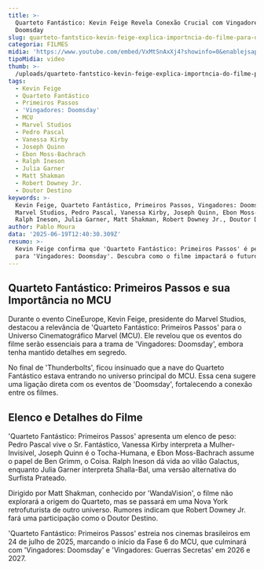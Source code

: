```yaml
---
title: >-
  Quarteto Fantástico: Kevin Feige Revela Conexão Crucial com Vingadores:
  Doomsday
slug: quarteto-fantstico-kevin-feige-explica-importncia-do-filme-para-doomsday
categoria: FILMES
midia: 'https://www.youtube.com/embed/VxMtSnAxXj4?showinfo=0&enablejsapi=1'
tipoMidia: video
thumb: >-
  /uploads/quarteto-fantstico-kevin-feige-explica-importncia-do-filme-para-doomsday-thumb.png
tags:
  - Kevin Feige
  - Quarteto Fantástico
  - Primeiros Passos
  - 'Vingadores: Doomsday'
  - MCU
  - Marvel Studios
  - Pedro Pascal
  - Vanessa Kirby
  - Joseph Quinn
  - Ebon Moss-Bachrach
  - Ralph Ineson
  - Julia Garner
  - Matt Shakman
  - Robert Downey Jr.
  - Doutor Destino
keywords: >-
  Kevin Feige, Quarteto Fantástico, Primeiros Passos, Vingadores: Doomsday, MCU,
  Marvel Studios, Pedro Pascal, Vanessa Kirby, Joseph Quinn, Ebon Moss-Bachrach,
  Ralph Ineson, Julia Garner, Matt Shakman, Robert Downey Jr., Doutor Destino
author: Pablo Moura
data: '2025-06-19T12:40:30.309Z'
resumo: >-
  Kevin Feige confirma que 'Quarteto Fantástico: Primeiros Passos' é peça-chave
  para 'Vingadores: Doomsday'. Descubra como o filme impactará o futuro do MCU.
---
```


## Quarteto Fantástico: Primeiros Passos e sua Importância no MCU

Durante o evento CineEurope, Kevin Feige, presidente do Marvel Studios, destacou a relevância de 'Quarteto Fantástico: Primeiros Passos' para o Universo Cinematográfico Marvel (MCU). Ele revelou que os eventos do filme serão essenciais para a trama de 'Vingadores: Doomsday', embora tenha mantido detalhes em segredo.

No final de 'Thunderbolts', ficou insinuado que a nave do Quarteto Fantástico estava entrando no universo principal do MCU. Essa cena sugere uma ligação direta com os eventos de 'Doomsday', fortalecendo a conexão entre os filmes.

## Elenco e Detalhes do Filme

'Quarteto Fantástico: Primeiros Passos' apresenta um elenco de peso: Pedro Pascal vive o Sr. Fantástico, Vanessa Kirby interpreta a Mulher-Invisível, Joseph Quinn é o Tocha-Humana, e Ebon Moss-Bachrach assume o papel de Ben Grimm, o Coisa. Ralph Ineson dá vida ao vilão Galactus, enquanto Julia Garner interpreta Shalla-Bal, uma versão alternativa do Surfista Prateado.

Dirigido por Matt Shakman, conhecido por 'WandaVision', o filme não explorará a origem do Quarteto, mas se passará em uma Nova York retrofuturista de outro universo. Rumores indicam que Robert Downey Jr. fará uma participação como o Doutor Destino.

'Quarteto Fantástico: Primeiros Passos' estreia nos cinemas brasileiros em 24 de julho de 2025, marcando o início da Fase 6 do MCU, que culminará com 'Vingadores: Doomsday' e 'Vingadores: Guerras Secretas' em 2026 e 2027.
